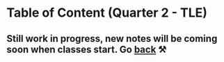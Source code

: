 # Table of Content (Quarter 2 - TLE)

## Still work in progress, new notes will be coming soon when classes start. Go [back](./index.md) ⚒️